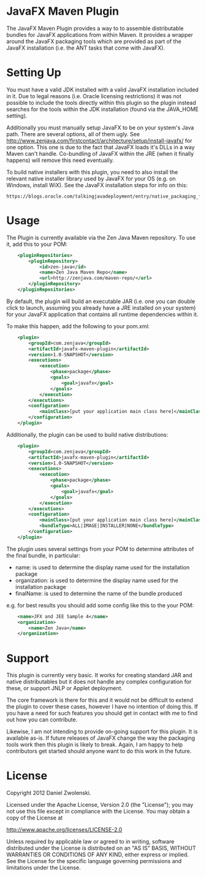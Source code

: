 JavaFX Maven Plugin
===================

The JavaFX Maven Plugin provides a way to to assemble distributable bundles for JavaFX applications from within Maven.
It provides a wrapper around the JavaFX packaging tools which are provided as part of the JavaFX installation (i.e. the
ANT tasks that come with JavaFX).


Setting Up
============

You must have a valid JDK installed with a valid JavaFX installation included in it. Due to legal reasons (i.e. Oracle
licensing restrictions) it was not possible to include the tools directly within this plugin so the plugin instead
searches for the tools within the JDK installation (found via the JAVA_HOME setting).

Additionally you must manually setup JavaFX to be on your system's Java path. There are several options, all of them
ugly. See http://www.zenjava.com/firstcontact/architecture/setup/install-javafx/ for one option. This one is due to the
fact that JavaFX loads it's DLLs in a way Maven can't handle. Co-bundling of JavaFX within the JRE (when it finally
happens) will remove this need eventually.

To build native installers with this plugin, you need to also install the relevant native installer library used by
JavaFX for your OS (e.g. on Windows, install WiX). See the JavaFX installation steps for info on this:

    https://blogs.oracle.com/talkingjavadeployment/entry/native_packaging_for_javafx


Usage
=============

The Plugin is currently available via the Zen Java Maven repository. To use it, add this to your POM:

``` xml
    <pluginRepositories>
        <pluginRepository>
            <id>zen-java</id>
            <name>Zen Java Maven Repo</name>
            <url>http://zenjava.com/maven-repo/</url>
        </pluginRepository>
    </pluginRepositories>
```

By default, the plugin will build an executable JAR (i.e. one you can double click to launch, assuming you already have
a JRE installed on your system) for your JavaFX application that contains all runtime dependencies within it.

To make this happen, add the following to your pom.xml:

``` xml
    <plugin>
        <groupId>com.zenjava</groupId>
        <artifactId>javafx-maven-plugin</artifactId>
        <version>1.0-SNAPSHOT</version>
        <executions>
            <execution>
                <phase>package</phase>
                <goals>
                    <goal>javafx</goal>
                </goals>
            </execution>
        </executions>
        <configuration>
            <mainClass>[put your application main class here]</mainClass>
        </configuration>
    </plugin>
```

Additionally, the plugin can be used to build native distributions:

``` xml
    <plugin>
        <groupId>com.zenjava</groupId>
        <artifactId>javafx-maven-plugin</artifactId>
        <version>1.0-SNAPSHOT</version>
        <executions>
            <execution>
                <phase>package</phase>
                <goals>
                    <goal>javafx</goal>
                </goals>
            </execution>
        </executions>
        <configuration>
            <mainClass>[put your application main class here]</mainClass>
            <bundleType>ALL|IMAGE|INSTALLER|NONE</bundleType>
        </configuration>
    </plugin>
```

The plugin uses several settings from your POM to determine attributes of the final bundle, in particular:

- name: is used to determine the display name used for the installation package
- organization: is used to determine the display name used for the installation package
- finalName: is used to determine the name of the bundle produced

e.g. for best results you should add some config like this to the your POM:

``` xml
    <name>JFX and JEE Sample 4</name>
    <organization>
        <name>Zen Java</name>
    </organization>
```


Support
=======

This plugin is currently very basic. It works for creating standard JAR and native distributables but it does not handle
any complex configuration for these, or support JNLP or Applet deployment.

The core framework is there for this and it would not be difficult to extend the plugin to cover these cases, however
I have no intention of doing this. If you have a need for such features you should get in contact with me to find out
how you can contribute.

Likewise, I am not intending to provide on-going support for this plugin. It is available as-is. If future releases of
JavaFX change the way the packaging tools work then this plugin is likely to break. Again, I am happy to help
contributors get started should anyone want to do this work in the future.


License
=======

Copyright 2012 Daniel Zwolenski.

Licensed under the Apache License, Version 2.0 (the "License"); you may not use this file except in compliance with the License. You may obtain a copy of the License at

   http://www.apache.org/licenses/LICENSE-2.0

Unless required by applicable law or agreed to in writing, software distributed under the License is distributed on an "AS IS" BASIS, WITHOUT WARRANTIES OR CONDITIONS OF ANY KIND, either express or implied. See the License for the specific language governing permissions and limitations under the License.

